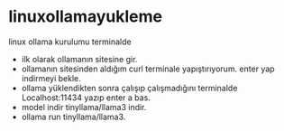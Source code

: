 # linuxollamayukleme
linux ollama kurulumu terminalde
- ilk olarak ollamanın sitesine gir.
- ollamanın sitesinden aldığım curl terminale yapıştırıyorum. enter yap indirmeyi bekle.
- ollama yüklendikten sonra çalışıp çalışmadığını terminalde Localhost:11434 yazıp enter a bas.
- model indir  tinyllama/llama3 indir.
- ollama run tinyllama/llama3.
